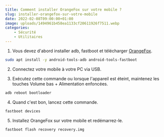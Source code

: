 ```yaml
---
title: Comment installer OrangeFox sur votre mobile ?
slug: installer-orangefox-sur-votre-mobile
date: 2022-02-08T09:00:00+01:00
image: uploads/1494961b458ea1133cf20611926f7511.webp
categories:
    - Sécurité
    - Utilitaires
--- 
```


1. Vous devez d'abord installer adb, fastboot et télécharger [OrangeFox](https://orangefox.download/).

```bash
sudo apt install -y android-tools-adb android-tools-fastboot
```
2. Connectez votre mobile à votre PC via USB.

3. Exécutez cette commande ou lorsque l'appareil est éteint, maintenez les touches Volume bas + Alimentation enfoncées.

```bash
adb reboot bootloader
```

4. Quand c'est bon, lancez cette commande.

```bash
fastboot devices
```

5. Installez OrangeFox sur votre mobile et redémarrez-le.

```bash
fastboot flash recovery recovery.img
```